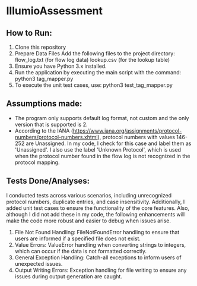 # IllumioAssessment
## How to Run:
1. Clone this repository
2. Prepare Data Files
Add the following files to the project directory:
flow_log.txt (for flow log data)
lookup.csv (for the lookup table)
4. Ensure you have Python 3.x installed.
5. Run the application by executing the main script with the command: python3 tag_mapper.py
6. To execute the unit test cases, use: python3 test_tag_mapper.py

## Assumptions made:
- The program only supports default log format, not custom and the only version that is supported is 2.
- According to the IANA (https://www.iana.org/assignments/protocol-numbers/protocol-numbers.xhtml), protocol numbers with values 146-252 are Unassigned. In my code, I check for this case and label them as 'Unassigned'. I also use the label 'Unknown Protocol', which is used when the protocol number found in the flow log is not recognized in the protocol mapping. 

## Tests Done/Analyses:
I conducted tests across various scenarios, including unrecognized protocol numbers, duplicate entries, and case insensitivity. Additionally, I added unit test cases to ensure the functionality of the core features. Also, although I did not add these in my code, the following enhancements will make the code more robust and easier to debug when issues arise.
1. File Not Found Handling:
   FileNotFoundError handling to ensure that users are informed if a specified file does not exist.
2. Value Errors:
   ValueError handling when converting strings to integers, which can occur if the data is not formatted correctly.
3. General Exception Handling:
   Catch-all exceptions to inform users of unexpected issues.
4. Output Writing Errors:
   Exception handling for file writing to ensure any issues during output generation are caught.
